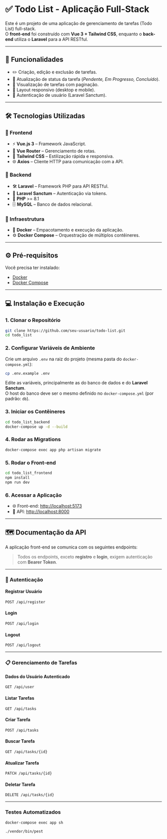 # ✅ Todo List - Aplicação Full-Stack

Este é um projeto de uma aplicação de gerenciamento de tarefas (Todo List) full-stack.  
O **front-end** foi construído com **Vue 3 + Tailwind CSS**, enquanto o **back-end** utiliza o **Laravel** para a API RESTful.

---

## 🚀 Funcionalidades

- ✏️ Criação, edição e exclusão de tarefas.  
- 🔄 Atualização de status da tarefa (*Pendente, Em Progresso, Concluído*).  
- 📄 Visualização de tarefas com paginação.  
- 📱 Layout responsivo (desktop e mobile).  
- 🔐 Autenticação de usuário (Laravel Sanctum).  

---

## 🛠️ Tecnologias Utilizadas

### 🔹 Frontend
- ⚡ **Vue.js 3** – Framework JavaScript.  
- 🧭 **Vue Router** – Gerenciamento de rotas.  
- 🎨 **Tailwind CSS** – Estilização rápida e responsiva.  
- 🌐 **Axios** – Cliente HTTP para comunicação com a API.  

### 🔹 Backend
- 🛠️ **Laravel** – Framework PHP para API RESTful.  
- 🔑 **Laravel Sanctum** – Autenticação via tokens.  
- 🐘 **PHP** >= 8.1  
- 🗄️ **MySQL** – Banco de dados relacional.  

### 🔹 Infraestrutura
- 🐳 **Docker** – Empacotamento e execução da aplicação.  
- ⚙️ **Docker Compose** – Orquestração de múltiplos contêineres.  

---

## ⚙️ Pré-requisitos

Você precisa ter instalado:  

- [Docker](https://docs.docker.com/get-docker/)  
- [Docker Compose](https://docs.docker.com/compose/)  

---

## 💻 Instalação e Execução

### 1. Clonar o Repositório
```bash
git clone https://github.com/seu-usuario/todo-list.git
cd todo_list
```

### 2. Configurar Variáveis de Ambiente
Crie um arquivo `.env` na raiz do projeto (mesma pasta do `docker-compose.yml`):  
```bash
cp .env.example .env
```
Edite as variáveis, principalmente as do banco de dados e do **Laravel Sanctum**.  
O host do banco deve ser o mesmo definido no `docker-compose.yml` (por padrão: `db`).  

### 3. Iniciar os Contêineres
```bash
cd todo_list_backend
docker-compose up -d --build
```

### 4. Rodar as Migrations
```bash
docker-compose exec app php artisan migrate
```

### 5. Rodar o Front-end
```bash
cd todo_list_frontend
npm install
npm run dev
```

### 6. Acessar a Aplicação
- 🌐 Front-end: [http://localhost:5173](http://localhost:5173)  
- 🔗 API: [http://localhost:8000](http://localhost:8000)  

---

## 🗺️ Documentação da API

A aplicação front-end se comunica com os seguintes endpoints:  
> Todos os endpoints, exceto **registro** e **login**, exigem autenticação com **Bearer Token**.

---

### 🔑 Autenticação

#### Registrar Usuário
```http
POST /api/register
```

#### Login
```http
POST /api/login
```

#### Logout
```http
POST /api/logout
```

---

### 📋 Gerenciamento de Tarefas

#### Dados do Usuário Autenticado
```http
GET /api/user
```

#### Listar Tarefas
```http
GET /api/tasks
```

#### Criar Tarefa
```http
POST /api/tasks
```

#### Buscar Tarefa
```http
GET /api/tasks/{id}
```

#### Atualizar Tarefa
```http
PATCH /api/tasks/{id}
```

#### Deletar Tarefa
```http
DELETE /api/tasks/{id}
```

---

### Testes Automatizados
```
docker-compose exec app sh

./vendor/bin/pest
```